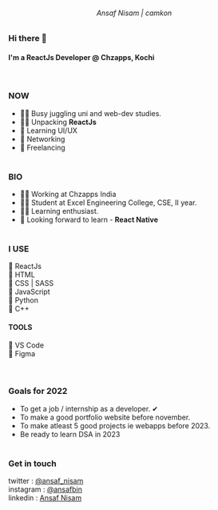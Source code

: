 <h6 align="center"> Ansaf Nisam | camkon </h6>

### Hi there 👋
#### I'm a ReactJs Developer @ Chzapps, Kochi
<br>

### NOW 
- 🤹‍♂️ Busy juggling uni and web-dev studies.
- 👨‍💻 Unpacking __ReactJs__
- 🧐 Learning UI/UX
- 🎎 Networking
- 👦 Freelancing
<br><br>

### BIO 
- 👨‍💻 Working at Chzapps India
- 👨‍🎓 Student at Excel Engineering College, CSE, II year.
- 🦸‍♂️ Learning enthusiast.
- 🌱 Looking forward to learn - __React Native__
<br><br>

### I USE
🔸 ReactJs <br>
🔸 HTML <br>
🔸 CSS | SASS <br>
🔸 JavaScript <br>
🔸 Python <br>
🔸 C++ <br>

#### TOOLS
🔸 VS Code <br>
🔸 Figma <br>
<br><br>

### Goals for 2022
- To get a job / internship as a developer. ✔
- To make a good portfolio website before november.
- To make atleast 5 good projects ie webapps before 2023.
- Be ready to learn DSA in 2023
<br><br>

### Get in touch
twitter : <a href="https://www.twitter.com/ansaf_nisam">@ansaf_nisam</a>
<br>
instagram : <a href="https://www.instagram.com/ansafbin">@ansafbin</a>
<br>
linkedin : <a href="https://www.linkedin.com/in/ansaf-nisam">Ansaf Nisam</a>
<br>
